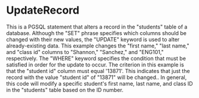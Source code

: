 # **UpdateRecord**
This  is a PGSQL statement that alters a record in the "students" table of a database. Although the "SET" phrase specifies which columns should be changed with their new values, the "UPDATE" keyword is used to alter already-existing data. This example changes the "first name," "last name," and "class id" columns to "Shannon," "Sanchez," and "ENG101," respectively.
The "WHERE" keyword specifies the condition that must be satisfied in order for the update to occur. The criterion in this example is that the "student id" column must equal '13871'. This indicates that just the record with the value "student id" of "13871" will be changed..
In general, this code will modify a specific student's first name, last name, and class ID in the "students" table based on the ID number.
